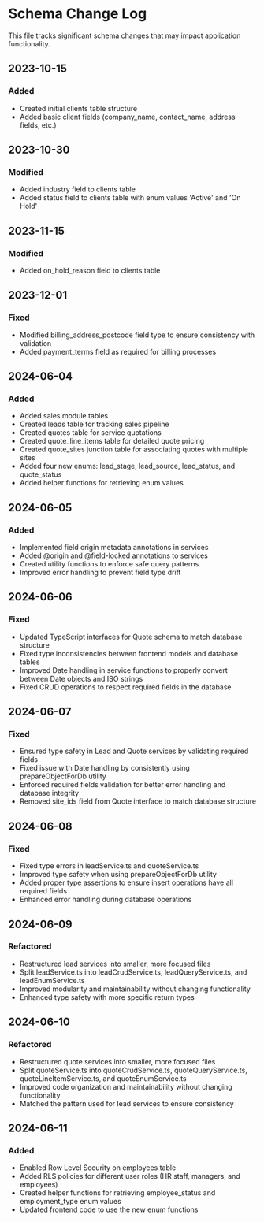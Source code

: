 
# Schema Change Log

This file tracks significant schema changes that may impact application functionality.

## 2023-10-15

### Added
- Created initial clients table structure
- Added basic client fields (company_name, contact_name, address fields, etc.)

## 2023-10-30 

### Modified
- Added industry field to clients table
- Added status field to clients table with enum values 'Active' and 'On Hold'

## 2023-11-15

### Modified
- Added on_hold_reason field to clients table

## 2023-12-01

### Fixed
- Modified billing_address_postcode field type to ensure consistency with validation
- Added payment_terms field as required for billing processes

## 2024-06-04

### Added
- Added sales module tables
- Created leads table for tracking sales pipeline
- Created quotes table for service quotations
- Created quote_line_items table for detailed quote pricing
- Created quote_sites junction table for associating quotes with multiple sites
- Added four new enums: lead_stage, lead_source, lead_status, and quote_status
- Added helper functions for retrieving enum values

## 2024-06-05

### Added
- Implemented field origin metadata annotations in services
- Added @origin and @field-locked annotations to services
- Created utility functions to enforce safe query patterns
- Improved error handling to prevent field type drift

## 2024-06-06

### Fixed
- Updated TypeScript interfaces for Quote schema to match database structure
- Fixed type inconsistencies between frontend models and database tables
- Improved Date handling in service functions to properly convert between Date objects and ISO strings
- Fixed CRUD operations to respect required fields in the database

## 2024-06-07

### Fixed
- Ensured type safety in Lead and Quote services by validating required fields
- Fixed issue with Date handling by consistently using prepareObjectForDb utility
- Enforced required fields validation for better error handling and database integrity
- Removed site_ids field from Quote interface to match database structure

## 2024-06-08

### Fixed
- Fixed type errors in leadService.ts and quoteService.ts
- Improved type safety when using prepareObjectForDb utility
- Added proper type assertions to ensure insert operations have all required fields
- Enhanced error handling during database operations

## 2024-06-09

### Refactored
- Restructured lead services into smaller, more focused files
- Split leadService.ts into leadCrudService.ts, leadQueryService.ts, and leadEnumService.ts
- Improved modularity and maintainability without changing functionality
- Enhanced type safety with more specific return types

## 2024-06-10

### Refactored
- Restructured quote services into smaller, more focused files
- Split quoteService.ts into quoteCrudService.ts, quoteQueryService.ts, quoteLineItemService.ts, and quoteEnumService.ts
- Improved code organization and maintainability without changing functionality
- Matched the pattern used for lead services to ensure consistency

## 2024-06-11

### Added
- Enabled Row Level Security on employees table
- Added RLS policies for different user roles (HR staff, managers, and employees)
- Created helper functions for retrieving employee_status and employment_type enum values
- Updated frontend code to use the new enum functions
